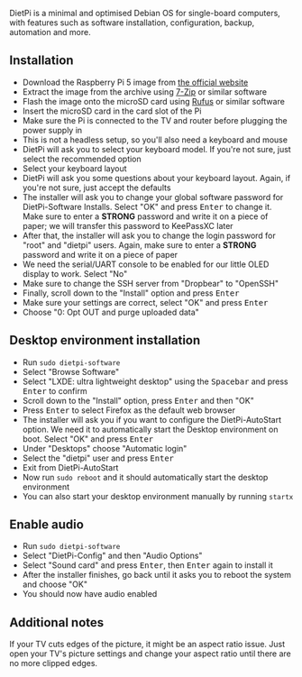 DietPi is a minimal and optimised Debian OS for single-board computers, with features such as software installation, configuration, backup, automation and more.
## Installation
- Download the Raspberry Pi 5 image from [the official website](https://dietpi.com/#download)
- Extract the image from the archive using [7-Zip](https://7-zip.org/) or similar software
- Flash the image onto the microSD card using [Rufus](https://rufus.ie/en/) or similar software
- Insert the microSD card in the card slot of the Pi
- Make sure the Pi is connected to the TV and router before plugging the power supply in
- This is not a headless setup, so you'll also need a keyboard and mouse
- DietPi will ask you to select your keyboard model. If you're not sure, just select the recommended option
- Select your keyboard layout
- DietPi will ask you some questions about your keyboard layout. Again, if you're not sure, just accept the defaults
- The installer will ask you to change your global software password for DietPi-Software Installs. Select "OK" and press <kbd>Enter</kbd> to change it. Make sure to enter a **STRONG** password and write it on a piece of paper; we will transfer this password to KeePassXC later
- After that, the installer will ask you to change the login password for "root" and "dietpi" users. Again, make sure to enter a **STRONG** password and write it on a piece of paper
- We need the serial/UART console to be enabled for our little OLED display to work. Select "No"
- Make sure to change the SSH server from "Dropbear" to "OpenSSH"
- Finally, scroll down to the "Install" option and press <kbd>Enter</kbd>
- Make sure your settings are correct, select "OK" and press <kbd>Enter</kbd>
- Choose "0: Opt OUT and purge uploaded data"

## Desktop environment installation
- Run `sudo dietpi-software`
- Select "Browse Software"
- Select "LXDE: ultra lightweight desktop" using the <kbd>Spacebar</kbd> and press <kbd>Enter</kbd> to confirm
- Scroll down to the "Install" option, press <kbd>Enter</kbd> and then "OK"
- Press <kbd>Enter</kbd> to select Firefox as the default web browser
- The installer will ask you if you want to configure the DietPi-AutoStart option. We need it to automatically start the Desktop environment on boot. Select "OK" and press <kbd>Enter</kbd>
- Under "Desktops" choose "Automatic login"
- Select the "dietpi" user and press <kbd>Enter</kbd>
- Exit from DietPi-AutoStart
- Now run `sudo reboot` and it should automatically start the desktop environment
- You can also start your desktop environment manually by running `startx`

## Enable audio
- Run `sudo dietpi-software`
- Select "DietPi-Config" and then "Audio Options"
- Select "Sound card" and press <kbd>Enter</kbd>, then <kbd>Enter</kbd> again to install it
- After the installer finishes, go back until it asks you to reboot the system and choose "OK"
- You should now have audio enabled

## Additional notes
If your TV cuts edges of the picture, it might be an aspect ratio issue. Just open your TV's picture settings and change your aspect ratio until there are no more clipped edges.